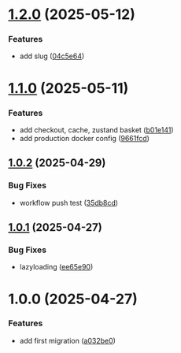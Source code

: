 # [1.2.0](https://github.com/nansphilip/EcoService/compare/v1.1.0...v1.2.0) (2025-05-12)

### Features

- add slug ([04c5e64](https://github.com/nansphilip/EcoService/commit/04c5e646a281095465b2271a8f144b22e6a0646c))

# [1.1.0](https://github.com/nansphilip/EcoService/compare/v1.0.2...v1.1.0) (2025-05-11)

### Features

- add checkout, cache, zustand basket ([b01e141](https://github.com/nansphilip/EcoService/commit/b01e1415dd3ed3bce9643097d6cc1c0229cdbc9d))
- add production docker config ([9661fcd](https://github.com/nansphilip/EcoService/commit/9661fcdd0f1c62ebf3883d7f46e47c78b68d7730))

## [1.0.2](https://github.com/nansphilip/EcoService/compare/v1.0.1...v1.0.2) (2025-04-29)

### Bug Fixes

- workflow push test ([35db8cd](https://github.com/nansphilip/EcoService/commit/35db8cdfedaae5639c13b2592884562afc069497))

## [1.0.1](https://github.com/nansphilip/EcoService/compare/v1.0.0...v1.0.1) (2025-04-27)

### Bug Fixes

- lazyloading ([ee65e90](https://github.com/nansphilip/EcoService/commit/ee65e90b2c128ced6e0396376395de3d1682781f))

# 1.0.0 (2025-04-27)

### Features

- add first migration ([a032be0](https://github.com/nansphilip/EcoService/commit/a032be033334f871c2ad4fe27c544d036493ee22))
